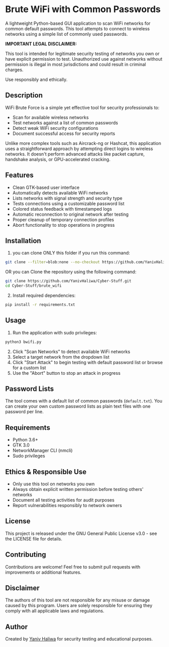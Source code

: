 # Brute WiFi with Common Passwords

A lightweight Python-based GUI application to scan WiFi networks for common default passwords. This tool attempts to connect to wireless networks using a simple list of commonly used passwords.

**IMPORTANT LEGAL DISCLAIMER:**

This tool is intended for legitimate security testing of networks you own or have explicit permission to test. Unauthorized use against networks without permission is illegal in most jurisdictions and could result in criminal charges.

Use responsibly and ethically.

## Description

WiFi Brute Force is a simple yet effective tool for security professionals to:

- Scan for available wireless networks
- Test networks against a list of common passwords
- Detect weak WiFi security configurations
- Document successful access for security reports

Unlike more complex tools such as Aircrack-ng or Hashcat, this application uses a straightforward approach by attempting direct logins to wireless networks. It doesn't perform advanced attacks like packet capture, handshake analysis, or GPU-accelerated cracking.

## Features

- Clean GTK-based user interface
- Automatically detects available WiFi networks
- Lists networks with signal strength and security type
- Tests connections using a customizable password list
- Colored status feedback with timestamped logs
- Automatic reconnection to original network after testing
- Proper cleanup of temporary connection profiles
- Abort functionality to stop operations in progress

## Installation

1. you can clone ONLY this folder if you run this command: 

```bash
git clone --filter=blob:none --no-checkout https://github.com/YanivHaliwa/Cyber-Stuff.git && cd Cyber-Stuff && git sparse-checkout init --cone && git sparse-checkout set brute_wifi  && git checkout
```

OR you can Clone the repository using the following command:

```bash
git clone https://github.com/YanivHaliwa/Cyber-Stuff.git
cd Cyber-Stuff/brute_wifi
```

2. Install required dependencies:

```bash
pip install -r requirements.txt
```

## Usage

1. Run the application with sudo privileges:

```bash
python3 bwifi.py
```

2. Click "Scan Networks" to detect available WiFi networks
3. Select a target network from the dropdown list
4. Click "Start Attack" to begin testing with default password list or browse for a custom list
5. Use the "Abort" button to stop an attack in progress

## Password Lists

The tool comes with a default list of common passwords (`default.txt`). You can create your own custom password lists as plain text files with one password per line.

## Requirements

- Python 3.6+
- GTK 3.0
- NetworkManager CLI (nmcli)
- Sudo privileges

## Ethics & Responsible Use

- Only use this tool on networks you own
- Always obtain explicit written permission before testing others' networks
- Document all testing activities for audit purposes
- Report vulnerabilities responsibly to network owners

## License

This project is released under the GNU General Public License v3.0 - see the LICENSE file for details.

## Contributing

Contributions are welcome! Feel free to submit pull requests with improvements or additional features.

## Disclaimer

The authors of this tool are not responsible for any misuse or damage caused by this program. Users are solely responsible for ensuring they comply with all applicable laws and regulations.

## Author

Created by [Yaniv Haliwa](https://github.com/YanivHaliwa) for security testing and educational purposes.
